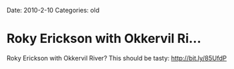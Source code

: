 Date: 2010-2-10
Categories: old

# Roky Erickson with Okkervil Ri...

Roky Erickson with Okkervil River? This should be tasty: <a href="http://bit.ly/85UfdP" rel="nofollow">http://bit.ly/85UfdP</a>
